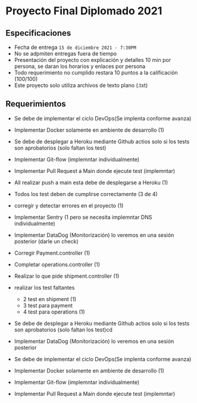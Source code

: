 # Proyecto Final Diplomado 2021

## Especificaciones
* Fecha de entrega `15 de diciembre 2021 - 7:30PM`
* No se adpmiten entregas fuera de tiempo
* Presentación del proyecto con explicación y detalles 10 min por persona, se daran los horarios y enlaces por persona 
* Todo requerimiento no cumplido restara 10 puntos a la calificación (100/100)
* Este proyecto solo utiliza archivos de texto plano (.txt)

## Requerimientos 


* Se debe de implementar el ciclo DevOps(Se implenta conforme avanza)
* Implementar Docker solamente en ambiente de desarrollo (1)
* Se debe de desplegar a Heroku mediante Github actios solo si los tests son aprobatorios (solo faltan los test)
* Implementar Git-flow (implemntar individualmente)
* Implementar Pull Request a Main donde ejecute test (implemntar)
* All realizar push a main esta debe de desplegarse a Heroku (1)
* Todos los test deben de cumplirse correctamente (3 de 4)
* corregir y detectar errores en el proyecto (1)
* Implementar Sentry (1 pero se necesita implemntar DNS individualmente)
* Implementar DataDog (Monitorización) lo veremos en una sesión posterior (darle un check)
* Corregir Payment.controller (1)
* Completar operations.controller (1)
* Realizar lo que pide shipment.controller (1)
* realizar los test faltantes
    * 2 test en shipment (1)
    * 3 test para payment
    * 4 test para operations (1)
* Se debe de desplegar a Heroku mediante Github actios solo si los tests son aprobatorios (solo faltan los test)cd


* Implementar DataDog (Monitorización) lo veremos en una sesión posterior 
* Se debe de implementar el ciclo DevOps(Se implenta conforme avanza)
* Implementar Docker solamente en ambiente de desarrollo (1)
* Implementar Git-flow (implemntar individualmente)


* Implementar Pull Request a Main donde ejecute test (implemntar)
